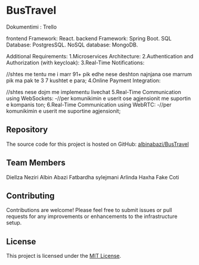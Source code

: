 # BusTravel

Dokumentimi : Trello

frontend Framework: React.
backend Framework: Spring Boot.
SQL Database: PostgresSQL.
NoSQL database: MongoDB.

Additional Requirements:
1.Microservices Architecture:
2.Authentication and Authorization (with keycloak): 
3.Real-Time Notifications: 

//shtes me tentu me i marr 91+ pik edhe nese deshton najnjana ose marrum pik ma pak te 3 7 kushtet e para;
4.Online Payment Integration:

//shtes nese dojm me implementu livechat
5.Real-Time Communication using WebSockets: -//per komunikimin e userit ose agjensionit me suportin e kompanis ton;
6.Real-Time Communication using WebRTC: -//per komunikimin e userit me suportine  agjensionit;

## Repository

The source code for this project is hosted on GitHub: [albinabazi/BusTravel](https://github.com/albinabazi/BusTravel)

## Team Members

Diellza Neziri 
Albin Abazi
Fatbardha sylejmani
Arlinda Haxha
Fake Coti

## Contributing

Contributions are welcome! Please feel free to submit issues or pull requests for any improvements or enhancements to the infrastructure setup.

## License

This project is licensed under the [MIT License](LICENSE).